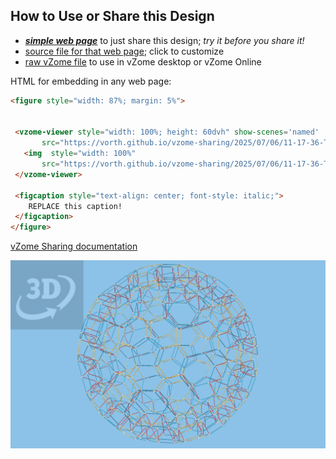 
## How to Use or Share this Design

 - [***simple web page***](<https://vorth.github.io/vzome-sharing/2025/07/06/11-17-36-Trussed-Buckyball/>) to just share this design; *try it before you share it!*
 - [source file for that web page](<https://github.com/vorth/vzome-sharing/edit/main/2025/07/06/11-17-36-Trussed-Buckyball/index.md>); click to customize
 - [raw vZome file](<https://raw.githubusercontent.com/vorth/vzome-sharing/main/2025/07/06/11-17-36-Trussed-Buckyball/Trussed-Buckyball.vZome>) to use in vZome desktop or vZome Online
 
 HTML for embedding in any web page:
 ```html
<figure style="width: 87%; margin: 5%">
  
  
  <vzome-viewer style="width: 100%; height: 60dvh" show-scenes='named'
        src="https://vorth.github.io/vzome-sharing/2025/07/06/11-17-36-Trussed-Buckyball/Trussed-Buckyball.vZome" >
    <img  style="width: 100%"
        src="https://vorth.github.io/vzome-sharing/2025/07/06/11-17-36-Trussed-Buckyball/Trussed-Buckyball.png" >
  </vzome-viewer>

  <figcaption style="text-align: center; font-style: italic;">
     REPLACE this caption!
  </figcaption>
</figure>

 ```

[vZome Sharing documentation](https://vzome.github.io/vzome/sharing.html#how-it-works)

![Image](<Trussed-Buckyball.png>)

